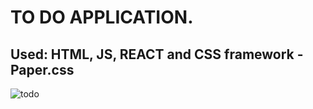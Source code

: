 # TO DO APPLICATION.
## Used: HTML, JS, REACT and CSS framework - Paper.css

![todo](https://user-images.githubusercontent.com/57741608/185947278-bffea351-cc57-4f70-bb5e-b6ce4c1bab96.png)
